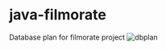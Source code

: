 # java-filmorate
Database plan for filmorate project
![dbplan](https://github.com/bvprod/java-filmorate/assets/76398783/1ba632f0-01ff-40bf-a259-e894a69297b7)